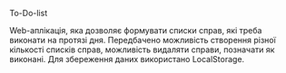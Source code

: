 To-Do-list

Web-аплікація, яка дозволяє формувати списки справ, які треба виконати на протязі дня. 
Передбачено можливість створення різної кількості списків справ, можливість видаляти справи, позначати як виконані. 
Для збереження даних використано LocalStorage.